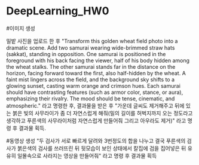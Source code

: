 # DeepLearning_HW0

#이미지 생성

밀밭 사진을 업로드 한 후
"Transform this golden wheat field photo into a dramatic scene. Add two samurai wearing wide-brimmed straw hats (sakkat), standing in opposition. One samurai is positioned in the foreground with his back facing the viewer, half of his body hidden among the wheat stalks. The other samurai stands far in the distance on the horizon, facing forward toward the first, also half-hidden by the wheat. A faint mist lingers across the field, and the background sky shifts to a glowing sunset, casting warm orange and crimson hues. Each samurai should have contrasting features (such as armor color, stance, or aura), emphasizing their rivalry. The mood should be tense, cinematic, and atmospheric."
라고 명령한 후, 결과물을 받은 후
"가운데 글씨도 제거해주고 뒤에 있는 붉은 빛의 사무라이가 좀 더 자연스럽게 해줘(밀의 길이를 허벅지까지 오는 정도라고 생각하고 푸른색의 사무라이처럼 자연스럽게 만들어줘 그리고 아우라도 제거)"
라고 명령 후 결과물 획득.

#동영상 생성
"두 검사가 서로 빠르게 달려와 3번정도의 합을 나누고 결국 푸른색의 검사가 붉은색의 검사를 쓰러뜨린 뒤 뒷모습이 보인 상태에서 칼집에 검을 집어넣은 뒤 유유히 일몰속으로 사라지는 영상을 만들어줘"
라고 명령 후 결과물 획득

